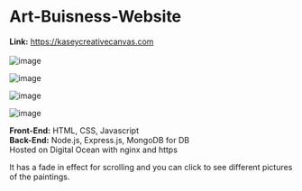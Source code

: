 # Art-Buisness-Website
**Link:** https://kaseycreativecanvas.com
<br><br>
![image](https://github.com/user-attachments/assets/441af73f-730a-4dd6-a3d5-25162dba95ce)

![image](https://github.com/user-attachments/assets/9a935b2e-291e-4344-8a70-2c719d0d0206)

![image](https://github.com/user-attachments/assets/9333463b-0ce9-4890-a06a-63b6955621c8)

![image](https://github.com/user-attachments/assets/10734b92-181f-4b34-81ee-b24d8ac1efec)


**Front-End:** HTML, CSS, Javascript<br>
**Back-End:** Node.js, Express.js, MongoDB for DB<br>
Hosted on Digital Ocean with nginx and https<br>

It has a fade in effect for scrolling and you can click to see different pictures of the paintings.

